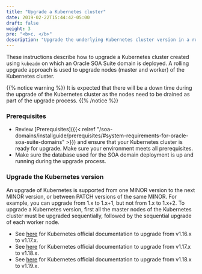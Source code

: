 ```yaml
---
title: "Upgrade a Kubernetes cluster"
date: 2019-02-22T15:44:42-05:00
draft: false
weight: 3
pre: "<b>c. </b>"
description: "Upgrade the underlying Kubernetes cluster version in a running SOA Kubernetes environment."
---
```


These instructions describe how to upgrade a Kubernetes cluster created using `kubeadm` on which an Oracle SOA Suite domain is deployed. A rolling upgrade approach is used to upgrade nodes (master and worker) of the Kubernetes cluster.

{{% notice warning  %}}
It is expected that there will be a down time during the upgrade of the Kubernetes cluster as the nodes need to be drained as part of the upgrade process.
{{% /notice %}}

### Prerequisites

* Review [Prerequisites]({{< relref "/soa-domains/installguide/prerequisites/#system-requirements-for-oracle-soa-suite-domains" >}}) and ensure that your Kubernetes cluster is ready for upgrade. Make sure your environment meets all prerequisites.
* Make sure the database used for the SOA domain deployment is up and running during the upgrade process.

### Upgrade the Kubernetes version
 An upgrade of Kubernetes is supported from one MINOR version to the next MINOR version, or between PATCH versions of the same MINOR.
 For example, you can upgrade from 1.x to 1.x+1, but not from 1.x to 1.x+2.
 To upgrade a Kubernetes version, first all the master nodes of the Kubernetes cluster must be  upgraded sequentially, followed by the sequential upgrade of each worker node.

*  See [here](https://v1-17.docs.kubernetes.io/docs/tasks/administer-cluster/kubeadm/kubeadm-upgrade/) for Kubernetes official documentation to upgrade from v1.16.x to v1.17.x.
*  See [here](https://v1-18.docs.kubernetes.io/docs/tasks/administer-cluster/kubeadm/kubeadm-upgrade/) for Kubernetes official documentation to upgrade from v1.17.x to v1.18.x.
* See [here](https://v1-19.docs.kubernetes.io/docs/tasks/administer-cluster/kubeadm/kubeadm-upgrade/) for Kubernetes official documentation to upgrade from v1.18.x to v1.19.x.

